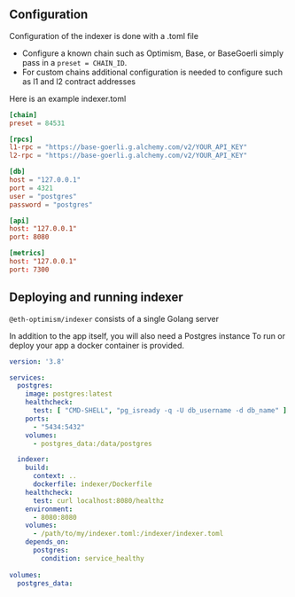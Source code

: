 ## Configuration

Configuration of the indexer is done with a .toml file

- Configure a known chain such as Optimism, Base, or BaseGoerli simply pass in a `preset = CHAIN_ID`.
- For custom chains additional configuration is needed to configure such as l1 and l2 contract addresses

Here is an example indexer.toml

```toml indexer.toml
[chain]
preset = 84531

[rpcs]
l1-rpc = "https://base-goerli.g.alchemy.com/v2/YOUR_API_KEY"
l2-rpc = "https://base-goerli.g.alchemy.com/v2/YOUR_API_KEY"

[db]
host = "127.0.0.1"
port = 4321
user = "postgres"
password = "postgres"

[api]
host: "127.0.0.1"
port: 8080

[metrics]
host: "127.0.0.1"
port: 7300
```

## Deploying and running indexer

`@eth-optimism/indexer` consists of a single Golang server 

In addition to the app itself, you will also need a Postgres instance
To run or deploy your app a docker container is provided. 

```yaml Example docker-compose.yml
version: '3.8'

services:
  postgres:
    image: postgres:latest
    healthcheck:
      test: [ "CMD-SHELL", "pg_isready -q -U db_username -d db_name" ]
    ports:
      - "5434:5432"
    volumes:
      - postgres_data:/data/postgres

  indexer:
    build:
      context: ..
      dockerfile: indexer/Dockerfile
    healthcheck:
      test: curl localhost:8080/healthz
    environment:
      - 8080:8080
    volumes:
      - /path/to/my/indexer.toml:/indexer/indexer.toml
    depends_on:
      postgres:
        condition: service_healthy
        
volumes:
  postgres_data:

```


